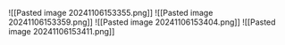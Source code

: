 ![[Pasted image 20241106153355.png]]
![[Pasted image 20241106153359.png]]
![[Pasted image 20241106153404.png]]
![[Pasted image 20241106153411.png]]
